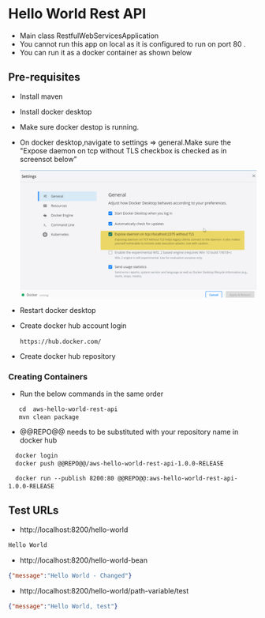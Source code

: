 # Hello World Rest API

- Main class RestfulWebServicesApplication 
- You cannot run this app on local as it is configured to run on port 80 . 
- You can run it as a docker container as shown below

## Pre-requisites

* Install maven
* Install docker desktop

* Make sure docker destop is running.

* On docker desktop,navigate to settings => general.Make sure the "Expose daemon on tcp without TLS checkbox is checked as in screensot below"

  ![Alt desc](https://github.com/nj11/deploy-spring-microservices-to-aws-ecs-fargate/blob/master/aws-hello-world-rest-api/screenshots/screenshot1.png)
  
* Restart docker desktop

* Create docker hub account login 
 
    ```https://hub.docker.com/```

* Create docker hub repository

### Creating Containers

* Run the below commands in the same order

```
   cd  aws-hello-world-rest-api
   mvn clean package
```

* @@REPO@@ needs to be substituted with your repository name in docker hub

```
  docker login
  docker push @@REPO@@/aws-hello-world-rest-api-1.0.0-RELEASE
```

```
  docker run --publish 8200:80 @@REPO@@:aws-hello-world-rest-api-1.0.0-RELEASE
```


## Test URLs

- http://localhost:8200/hello-world

```txt
Hello World
```

- http://localhost:8200/hello-world-bean

```json
{"message":"Hello World - Changed"}
```

- http://localhost:8200/hello-world/path-variable/test

```json
{"message":"Hello World, test"}
```

